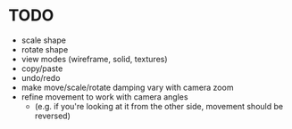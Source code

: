 # TODO

- scale shape
- rotate shape
- view modes (wireframe, solid, textures)
- copy/paste
- undo/redo
- make move/scale/rotate damping vary with camera zoom
- refine movement to work with camera angles
  - (e.g. if you're looking at it from the other side, movement should be reversed)
